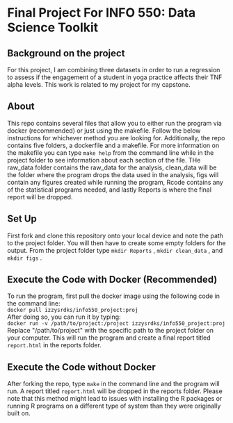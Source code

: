 # Final Project For INFO 550: Data Science Toolkit  
  
 
## Background on the project  
For this project, I am combining three datasets in order to run a regression to assess if the engagement of a student in yoga practice affects their TNF alpha levels. This work is related to my project for my capstone.  

## About
This repo contains several files that allow you to either run the program via docker (recommended) or just using the makefile. Follow the below instructions for whichever method you are looking for. Additionally, the repo contains five folders, a dockerfile and a makefile. For more information on the makefile you can type `make help` from the command line while in the project folder to see information about each section of the file. THe raw_data folder contains the raw_data for the analysis, clean_data will be the folder where the program drops the data used in the analysis, figs will contain any figures created while running the program, Rcode contains any of the statistical programs needed, and lastly Reports is where the final report will be dropped.
   
## Set Up  
First fork and clone this repository onto your local device and note the path to the project folder. You will then have to create some empty folders for the output. From the project folder type `mkdir Reports` , `mkdir clean_data` , and `mkdir figs` .   

## Execute the Code with Docker (Recommended) 
To run the program, first pull the docker image using the following code in the command line:  
`docker pull izzysrdks/info550_project:proj`  
After doing so, you can run it by typing:  
`docker run -v /path/to/project:/project izzysrdks/info550_project:proj`  
Replace "/path/to/project" with the specific path to the project folder on your computer. This will run the program and create a final report titled `report.html` in the reports folder.  

## Execute the Code without Docker  
After forking the repo, type `make` in the command line and the program will run. A report titled `report.html` will be dropped in the reports folder. Please note that this method might lead to issues with installing the R packages or running R programs on a different type of system than they were originally built on.  


